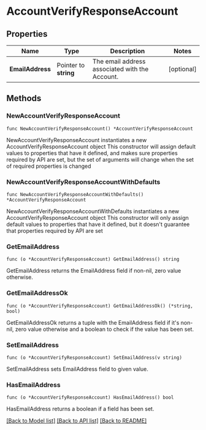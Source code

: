 # AccountVerifyResponseAccount

## Properties

Name | Type | Description | Notes
------------ | ------------- | ------------- | -------------
**EmailAddress** | Pointer to **string** | The email address associated with the Account. | [optional] 

## Methods

### NewAccountVerifyResponseAccount

`func NewAccountVerifyResponseAccount() *AccountVerifyResponseAccount`

NewAccountVerifyResponseAccount instantiates a new AccountVerifyResponseAccount object
This constructor will assign default values to properties that have it defined,
and makes sure properties required by API are set, but the set of arguments
will change when the set of required properties is changed

### NewAccountVerifyResponseAccountWithDefaults

`func NewAccountVerifyResponseAccountWithDefaults() *AccountVerifyResponseAccount`

NewAccountVerifyResponseAccountWithDefaults instantiates a new AccountVerifyResponseAccount object
This constructor will only assign default values to properties that have it defined,
but it doesn't guarantee that properties required by API are set

### GetEmailAddress

`func (o *AccountVerifyResponseAccount) GetEmailAddress() string`

GetEmailAddress returns the EmailAddress field if non-nil, zero value otherwise.

### GetEmailAddressOk

`func (o *AccountVerifyResponseAccount) GetEmailAddressOk() (*string, bool)`

GetEmailAddressOk returns a tuple with the EmailAddress field if it's non-nil, zero value otherwise
and a boolean to check if the value has been set.

### SetEmailAddress

`func (o *AccountVerifyResponseAccount) SetEmailAddress(v string)`

SetEmailAddress sets EmailAddress field to given value.

### HasEmailAddress

`func (o *AccountVerifyResponseAccount) HasEmailAddress() bool`

HasEmailAddress returns a boolean if a field has been set.


[[Back to Model list]](../README.md#documentation-for-models) [[Back to API list]](../README.md#documentation-for-api-endpoints) [[Back to README]](../README.md)


